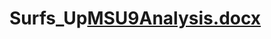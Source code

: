 # Surfs_Up[MSU9Analysis.docx](https://github.com/lemleysamantha/Surfs_Up/files/9259922/MSU9Analysis.docx)
